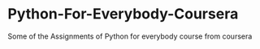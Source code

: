# Python-For-Everybody-Coursera
Some of the Assignments of Python for everybody course from coursera
